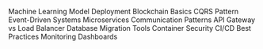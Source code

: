 Machine Learning Model Deployment
Blockchain Basics
CQRS Pattern
Event-Driven Systems
Microservices Communication Patterns
API Gateway vs Load Balancer
Database Migration Tools
Container Security
CI/CD Best Practices
Monitoring Dashboards